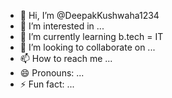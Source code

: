 - 👋 Hi, I’m @DeepakKushwaha1234
- 👀 I’m interested in ...
- 🌱 I’m currently learning b.tech = IT
- 💞️ I’m looking to collaborate on ...
- 📫 How to reach me ...
- 😄 Pronouns: ...
- ⚡ Fun fact: ...

<!---
DeepakKushwaha1234/DeepakKushwaha1234 is a ✨ special ✨ repository because its `README.md` (this file) appears on your GitHub profile.
You can click the Preview link to take a look at your changes.
--->
